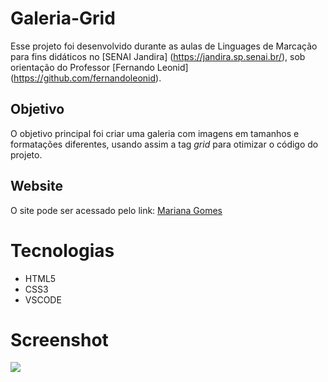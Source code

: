 # Galeria-Grid

Esse projeto foi desenvolvido durante as aulas de Linguages de Marcação para fins didáticos no [SENAI Jandira] (https://jandira.sp.senai.br/), sob orientação do Professor [Fernando Leonid] (https://github.com/fernandoleonid). 

## Objetivo
O objetivo principal foi criar uma galeria com imagens em tamanhos e formatações diferentes, usando assim a tag *grid* para otimizar o código do projeto.


## Website
O site pode ser acessado pelo link: [Mariana Gomes](https://marianasgit.github.io/Galeria-Grid/)

# Tecnologias
* HTML5
* CSS3
* VSCODE

# Screenshot
![](screenshot.PNG)